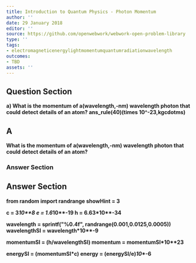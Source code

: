 ```yaml
---
title: Introduction to Quantum Physics - Photon Momentum
author: ''
date: 29 January 2018
editor: ''
source: https://github.com/openwebwork/webwork-open-problem-library
type: ''
tags:
- electromagneticenergylightmomentumquantumradiationwavelength
outcomes:
- TBD
assets: ''
---
```


## Question Section 

<b>
 
a) What is the momentum of a(wavelength,-nm) wavelength photon that could detect details of an atom?
ans_rule(40)(times 10^-23,kgcdotms)
## A
What is the momentum of a(wavelength,-nm) wavelength photon that could detect details of an atom?
### Answer Section


## Answer Section

from random import randrange
showHint = 3

c = 3*10**8
e = 1.6*10**-19
h = 6.63*10**-34

wavelength = sprintf("%0.4f", randrange(0.001,0.0125,0.0005))
wavelengthSI = wavelength*10**-9

momentumSI = (h/wavelengthSI)
momentum = momentumSI*10**23

energySI = (momentumSI*c)
energy = (energySI/e)*10**-6